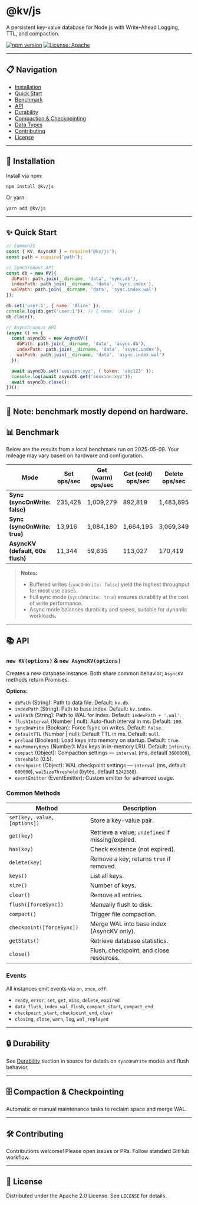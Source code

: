# @kv/js

A persistent key-value database for Node.js with Write-Ahead Logging, TTL, and compaction.

[![npm version](https://badge.fury.io/js/%40kv%2Fjs.svg)](https://badge.fury.io/js/%40kv%2Fjs)  [![License: Apache](https://img.shields.io/badge/License-Apache-yellow.svg)](https://opensource.org/licenses/Apache)

---

## 📋 Navigation

* [Installation](#installation)
* [Quick Start](#quick-start)
* [Benchmark](#benchmark)
* [API](#api)
* [Durability](#durability)
* [Compaction & Checkpointing](#compaction--checkpointing)
* [Data Types](#data-types)
* [Contributing](#contributing)
* [License](#license)

---

## 🚀 Installation

Install via npm:

```bash
npm install @kv/js
```

Or yarn:

```bash
yarn add @kv/js
```

---

## ✨ Quick Start

```javascript
// CommonJS
const { KV, AsyncKV } = require('@kv/js');
const path = require('path');

// Synchronous API
const db = new KV({
  dbPath: path.join(__dirname, 'data', 'sync.db'),
  indexPath: path.join(__dirname, 'data', 'sync.index'),
  walPath: path.join(__dirname, 'data', 'sync.index.wal')
});

db.set('user:1', { name: 'Alice' });
console.log(db.get('user:1')); // { name: 'Alice' }
db.close();

// Asynchronous API
(async () => {
  const asyncDb = new AsyncKV({
    dbPath: path.join(__dirname, 'data', 'async.db'),
    indexPath: path.join(__dirname, 'data', 'async.index'),
    walPath: path.join(__dirname, 'data', 'async.index.wal')
  });

  await asyncDb.set('session:xyz', { token: 'abc123' });
  console.log(await asyncDb.get('session:xyz'));
  await asyncDb.close();
})();
```

---

## 📝 Note: benchmark mostly depend on hardware.

## 📊 Benchmark

Below are the results from a local benchmark run on 2025-05-09. Your mileage may vary based on hardware and configuration.

| Mode                             | Set ops/sec | Get (warm) ops/sec | Get (cold) ops/sec | Delete ops/sec |
| -------------------------------- | ----------- | ------------------ | ------------------ | -------------- |
| **Sync (syncOnWrite: false)**    | 235,428     | 1,009,279          | 892,819            | 1,483,895      |
| **Sync (syncOnWrite: true)**     | 13,916      | 1,084,180          | 1,664,195          | 3,069,349      |
| **AsyncKV (default, 60s flush)** | 11,344      | 59,635             | 113,027            | 170,419        |

> **Notes:**
>
> * Buffered writes (`syncOnWrite: false`) yield the highest throughput for most use cases.
> * Full sync mode (`syncOnWrite: true`) ensures durability at the cost of write performance.
> * Async mode balances durability and speed, suitable for dynamic workloads.

---

## 📚 API

### `new KV(options)` & `new AsyncKV(options)`

Creates a new database instance. Both share common behavior; `AsyncKV` methods return Promises.

**Options:**

* `dbPath` (String): Path to data file. Default: `kv.db`.
* `indexPath` (String): Path to base index. Default: `kv.index`.
* `walPath` (String): Path to WAL for index. Default: `indexPath + '.wal'`.
* `flushInterval` (Number | null): Auto-flush interval in ms. Default: `100`.
* `syncOnWrite` (Boolean): Force fsync on writes. Default: `false`.
* `defaultTTL` (Number | null): Default TTL in ms. Default: `null`.
* `preload` (Boolean): Load keys into memory on startup. Default: `true`.
* `maxMemoryKeys` (Number): Max keys in in-memory LRU. Default: `Infinity`.
* `compact` (Object): Compaction settings — `interval` (ms, default `3600000`), `threshold` (0.5).
* `checkpoint` (Object): WAL checkpoint settings — `interval` (ms, default `600000`), `walSizeThreshold` (bytes, default `5242880`).
* `eventEmitter` (EventEmitter): Custom emitter for advanced usage.

### Common Methods

| Method                       | Description                                       |
| ---------------------------- | ------------------------------------------------- |
| `set(key, value, [options])` | Store a key-value pair.                           |
| `get(key)`                   | Retrieve a value; `undefined` if missing/expired. |
| `has(key)`                   | Check existence (not expired).                    |
| `delete(key)`                | Remove a key; returns `true` if removed.          |
| `keys()`                     | List all keys.                                    |
| `size()`                     | Number of keys.                                   |
| `clear()`                    | Remove all entries.                               |
| `flush([forceSync])`         | Manually flush to disk.                           |
| `compact()`                  | Trigger file compaction.                          |
| `checkpoint([forceSync])`    | Merge WAL into base index (AsyncKV only).         |
| `getStats()`                 | Retrieve database statistics.                     |
| `close()`                    | Flush, checkpoint, and close resources.           |

### Events

All instances emit events via `on`, `once`, `off`:

* `ready`, `error`, `set`, `get`, `miss`, `delete`, `expired`
* `data_flush`, `index_wal_flush`, `compact_start`, `compact_end`
* `checkpoint_start`, `checkpoint_end`, `clear`
* `closing`, `close`, `warn`, `log`, `wal_replayed`

---

## 🔒 Durability

See [Durability](#durability) section in source for details on `syncOnWrite` modes and flush behavior.

---

## 🗄️ Compaction & Checkpointing

Automatic or manual maintenance tasks to reclaim space and merge WAL.

---

## 🛠️ Contributing

Contributions welcome! Please open issues or PRs. Follow standard GitHub workflow.

---

## 📜 License

Distributed under the Apache 2.0 License. See `LICENSE` for details.
